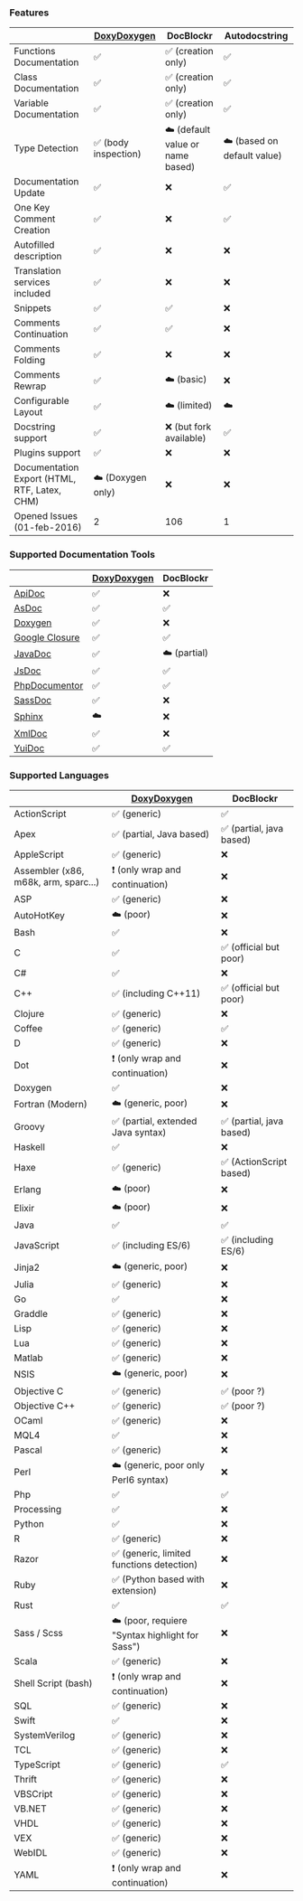 
### Features

|                                 | [DoxyDoxygen]      | DocBlockr                          | Autodocstring
| ------------------------------- | ------------------ | ------------------                 | ------------------
| Functions Documentation         | :white_check_mark: | :white_check_mark: (creation only) | :white_check_mark:
| Class Documentation             | :white_check_mark: | :white_check_mark: (creation only) | :white_check_mark:
| Variable Documentation          | :white_check_mark: | :white_check_mark: (creation only) | :white_check_mark:
| Type Detection                  | :white_check_mark: (body inspection) | :cloud: (default value or name based) | :cloud: (based on default value)
| Documentation Update            | :white_check_mark: | :x:                                | :white_check_mark:
| One Key Comment Creation        | :white_check_mark: | :x:                                | :white_check_mark:
| Autofilled description          | :white_check_mark: | :x:                                | :x:
| Translation services included   | :white_check_mark: | :x:                                | :x:
| Snippets                        | :white_check_mark: | :white_check_mark:                 | :x:
| Comments Continuation           | :white_check_mark: | :white_check_mark:                 | :x:
| Comments Folding                | :white_check_mark: | :x:                                | :x:
| Comments Rewrap                 | :white_check_mark: | :cloud: (basic)                    | :x:
| Configurable Layout             | :white_check_mark: | :cloud: (limited)                  | :cloud:
| Docstring support               | :white_check_mark: | :x: (but fork available)           | :white_check_mark:
| Plugins support                 | :white_check_mark: | :x:                                | :x:
| Documentation Export (HTML, RTF, Latex, CHM) | :cloud: (Doxygen only) | :x:                                | :x:
| Opened Issues (01-feb-2016)     | 2                  | 106                                | 1


### Supported Documentation Tools

|                    | [DoxyDoxygen]      | DocBlockr
| ------------------ | ------------------ | ------------------
| [ApiDoc]           | :white_check_mark: | :x:
| [AsDoc]            | :white_check_mark: | :white_check_mark:
| [Doxygen]          | :white_check_mark: | :x:
| [Google Closure]   | :white_check_mark: | :white_check_mark:
| [JavaDoc]          | :white_check_mark: | :cloud: (partial)
| [JsDoc]            | :white_check_mark: | :white_check_mark:
| [PhpDocumentor]    | :white_check_mark: | :white_check_mark:
| [SassDoc]          | :white_check_mark: | :x:
| [Sphinx]           | :cloud:            | :x:
| [XmlDoc]           | :white_check_mark: | :x:
| [YuiDoc]           | :white_check_mark: | :white_check_mark:


### Supported Languages

|                    | [DoxyDoxygen]                   | DocBlockr
| ------------------ | ------------------              | ------------------
| ActionScript       | :white_check_mark: (generic)    | :white_check_mark:
| Apex               | :white_check_mark: (partial, Java based) | :white_check_mark: (partial, java based)
| AppleScript        | :white_check_mark: (generic)    | :x:
| Assembler (x86, m68k, arm, sparc...) | :heavy_exclamation_mark: (only wrap and continuation) | :x:
| ASP                | :white_check_mark: (generic)    | :x:
| AutoHotKey         | :cloud: (poor)                  | :x:
| Bash               | :white_check_mark:              | :x:
| C                  | :white_check_mark:              | :white_check_mark: (official but poor)
| C#                 | :white_check_mark:              | :x:
| C++                | :white_check_mark: (including C++11) | :white_check_mark: (official but poor)
| Clojure            | :white_check_mark: (generic)    | :x:
| Coffee             | :white_check_mark: (generic)    | :white_check_mark:
| D                  | :white_check_mark: (generic)    | :x:
| Dot                | :heavy_exclamation_mark: (only wrap and continuation)  | :x:
| Doxygen            | :white_check_mark:              | :x:
| Fortran (Modern)   | :cloud: (generic, poor)         | :x:
| Groovy             | :white_check_mark: (partial, extended Java syntax) | :white_check_mark: (partial, java based)
| Haskell            | :white_check_mark:              | :x:
| Haxe               | :white_check_mark: (generic)    | :white_check_mark: (ActionScript based)
| Erlang             | :cloud: (poor)                  | :x:
| Elixir             | :cloud: (poor)                  | :x:
| Java               | :white_check_mark:              | :white_check_mark:
| JavaScript         | :white_check_mark: (including ES/6) | :white_check_mark: (including ES/6)
| Jinja2             | :cloud: (generic, poor)         | :x:
| Julia              | :white_check_mark: (generic)    | :x:
| Go                 | :white_check_mark:              | :x:
| Graddle            | :white_check_mark: (generic)    | :x:
| Lisp               | :white_check_mark: (generic)    | :x:
| Lua                | :white_check_mark: (generic)    | :x:
| Matlab             | :white_check_mark: (generic)    | :x:
| NSIS               | :cloud: (generic, poor)         | :x:
| Objective C        | :white_check_mark: (generic)    | :white_check_mark: (poor ?)
| Objective C++      | :white_check_mark: (generic)    | :white_check_mark: (poor ?)
| OCaml              | :white_check_mark: (generic)    | :x:
| MQL4               | :white_check_mark:              | :x:
| Pascal             | :white_check_mark: (generic)    | :x:
| Perl               | :cloud: (generic, poor only Perl6 syntax) | :x:
| Php                | :white_check_mark:              | :white_check_mark:
| Processing         | :white_check_mark:              | :x:
| Python             | :white_check_mark:              | :x:
| R                  | :white_check_mark: (generic)    | :x:
| Razor              | :white_check_mark: (generic, limited functions detection)    | :x:
| Ruby               | :white_check_mark: (Python based with extension) | :x:
| Rust               | :white_check_mark:              | :white_check_mark:
| Sass / Scss        | :cloud: (poor, requiere "Syntax highlight for Sass")         | :x:
| Scala              | :white_check_mark: (generic)    | :x:
| Shell Script (bash)| :heavy_exclamation_mark: (only wrap and continuation) | :x:
| SQL                | :white_check_mark: (generic)    | :x:
| Swift              | :white_check_mark:              | :x:
| SystemVerilog      | :white_check_mark: (generic)    | :x:
| TCL                | :white_check_mark: (generic)    | :x:
| TypeScript         | :white_check_mark: (generic)    | :white_check_mark:
| Thrift             | :white_check_mark: (generic)    | :x:
| VBSCript           | :white_check_mark: (generic)    | :x:
| VB.NET             | :white_check_mark: (generic)    | :x:
| VHDL               | :white_check_mark: (generic)    | :x:
| VEX                | :white_check_mark: (generic)    | :x:
| WebIDL             | :white_check_mark: (generic)    | :x:
| YAML               | :heavy_exclamation_mark: (only wrap and continuation) | :x:

[only wrap and continuation]: # "Handle only comment wrap and comment continuation"
[generic]: # "Generic Parser"
[poor]: # "Parser have some restrictions"

[ApiDoc]: http://apidocjs.com/
[AsDoc]: http://help.adobe.com/en_US/flex/using/WSd0ded3821e0d52fe1e63e3d11c2f44bb7b-7fe7.html
[DoxyDoxygen]: https://github.com/20Tauri/DoxyDoxygen
[Doxygen]: http://www.doxygen.nl/
[Google Closure]: https://developers.google.com/closure/compiler/
[JavaDoc]: http://docs.oracle.com/javase/7/docs/technotes/tools/windows/javadoc.html
[JsDoc]: http://usejsdoc.org
[PhpDocumentor]: http://www.phpdoc.org/docs/latest/index.html
[SassDoc]: http://sassdoc.com/
[Sphinx]: http://sphinx-doc.org/
[XmlDoc]: http://www.ecma-international.org/publications/standards/Ecma-334.htm
[YuiDoc]: http://yui.github.io/yuidoc
